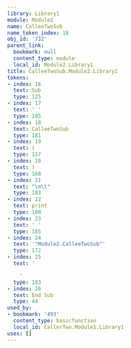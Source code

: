 ```yaml
---
library: Library1
module: Module2
name: CalleeTwoSub
name_token_index: 18
obj_id: '732'
parent_link:
  bookmark: null
  content_type: module
  local_id: Module2.Library1
title: CalleeTwoSub.Module2.Library1
tokens:
- index: 16
  text: Sub
  type: 125
- index: 17
  text: ' '
  type: 185
- index: 18
  text: CalleeTwoSub
  type: 181
- index: 19
  text: (
  type: 157
- index: 20
  text: )
  type: 168
- index: 21
  text: "\n\t"
  type: 183
- index: 22
  text: print
  type: 100
- index: 23
  text: ' '
  type: 185
- index: 24
  text: '"Module2.CalleeTwoSub"'
  type: 172
- index: 25
  text: '

    '
  type: 183
- index: 26
  text: End Sub
  type: 44
used_by:
- bookmark: '493'
  content_type: basicfunction
  local_id: CallerTwo.Module1.Library1
uses: []
---
```

